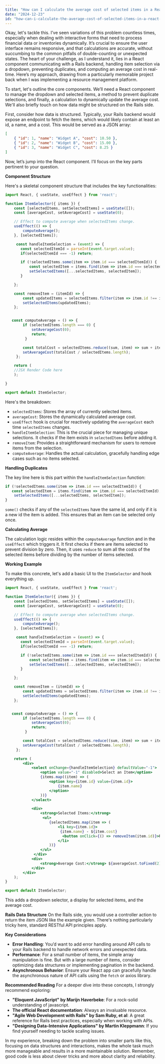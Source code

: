 ```yaml
---
title: "How can I calculate the average cost of selected items in a React-Rails app with a dropdown that avoids duplicate selections?"
date: "2024-12-23"
id: "how-can-i-calculate-the-average-cost-of-selected-items-in-a-react-rails-app-with-a-dropdown-that-avoids-duplicate-selections"
---
```


Okay, let's tackle this. I’ve seen variations of this problem countless times, especially when dealing with interactive forms that need to process financial data or inventories dynamically. It’s crucial to ensure the user interface remains responsive, and that calculations are accurate, without succumbing to the common pitfalls of double-counting or unexpected states. The heart of your challenge, as I understand it, lies in a React component communicating with a Rails backend, handling item selection via a dropdown, preventing duplicates, and computing an average cost in real-time. Here’s my approach, drawing from a particularly memorable project back when I was implementing a resource management platform.

To start, let's outline the core components. We’ll need a React component to manage the dropdown and selected items, a method to prevent duplicate selections, and finally, a calculation to dynamically update the average cost. We'll also briefly touch on how data might be structured on the Rails side.

First, consider how data is structured. Typically, your Rails backend would expose an endpoint to fetch the items, which would likely contain at least an id, a name, and a cost. This would be served as a JSON array:

```json
[
    { "id": 1, "name": "Widget A", "cost": 10.50 },
    { "id": 2, "name": "Widget B", "cost": 15.00 },
    { "id": 3, "name": "Widget C", "cost": 8.25 }
]
```

Now, let’s jump into the React component. I’ll focus on the key parts pertinent to your question.

**Component Structure**

Here's a skeletal component structure that includes the key functionalities:

```jsx
import React, { useState, useEffect } from 'react';

function ItemSelector({ items }) {
    const [selectedItems, setSelectedItems] = useState([]);
    const [averageCost, setAverageCost] = useState(0);

    // Effect to compute average when selectedItems change.
    useEffect(() => {
        computeAverage();
    }, [selectedItems]);

     const handleItemSelection = (event) => {
       const selectedItemId = parseInt(event.target.value);
       if(selectedItemId === -1) return;

       if (!selectedItems.some(item => item.id === selectedItemId)) {
           const selectedItem = items.find(item => item.id === selectedItemId);
           setSelectedItems([...selectedItems, selectedItem]);
       }

    };

    const removeItem = (itemId) => {
        const updatedItems = selectedItems.filter(item => item.id !== itemId);
        setSelectedItems(updatedItems);
    };


   const computeAverage = () => {
        if (selectedItems.length === 0) {
            setAverageCost(0);
            return;
         }

        const totalCost = selectedItems.reduce((sum, item) => sum + item.cost, 0);
        setAverageCost(totalCost / selectedItems.length);
     };

    return (
    //JSX Render Code here
    );

}

export default ItemSelector;

```

Here's the breakdown:

*   `selectedItems`: Stores the array of currently selected items.
*   `averageCost`: Stores the dynamically calculated average cost.
*   `useEffect` hook is crucial for reactively updating the `averageCost` each time `selectedItems` changes.
*   `handleItemSelection`: This is the crucial piece for managing unique selections. It checks if the item exists in `selectedItems` before adding it.
*   `removeItem`: Provides a straightforward mechanism for users to remove items from the selection.
*   `computeAverage`: Handles the actual calculation, gracefully handling edge cases such as no items selected.

**Handling Duplicates**

The key line here is this part within the `handleItemSelection` function:

```javascript
if (!selectedItems.some(item => item.id === selectedItemId)) {
   const selectedItem = items.find(item => item.id === selectedItemId);
    setSelectedItems([...selectedItems, selectedItem]);
}
```

`some()` checks if any of the `selectedItems` have the same id, and only if it is a new id the item is added. This ensures that an item can be selected only once.

**Calculating Average**

The calculation logic resides within the `computeAverage` function and in the `useEffect` which triggers it. It first checks if there are items selected to prevent division by zero. Then, it uses `reduce` to sum all the costs of the selected items before dividing by the number of items selected.

**Working Example**

To make this concrete, let's add a basic UI to the `ItemSelector` and hook everything up.

```jsx
import React, { useState, useEffect } from 'react';

function ItemSelector({ items }) {
    const [selectedItems, setSelectedItems] = useState([]);
    const [averageCost, setAverageCost] = useState(0);

    // Effect to compute average when selectedItems change.
    useEffect(() => {
        computeAverage();
    }, [selectedItems]);

     const handleItemSelection = (event) => {
       const selectedItemId = parseInt(event.target.value);
       if(selectedItemId === -1) return;

       if (!selectedItems.some(item => item.id === selectedItemId)) {
           const selectedItem = items.find(item => item.id === selectedItemId);
           setSelectedItems([...selectedItems, selectedItem]);
       }

    };

    const removeItem = (itemId) => {
        const updatedItems = selectedItems.filter(item => item.id !== itemId);
        setSelectedItems(updatedItems);
    };


   const computeAverage = () => {
        if (selectedItems.length === 0) {
            setAverageCost(0);
            return;
         }

        const totalCost = selectedItems.reduce((sum, item) => sum + item.cost, 0);
        setAverageCost(totalCost / selectedItems.length);
     };

    return (
        <div>
            <select onChange={handleItemSelection} defaultValue="-1">
                <option value="-1" disabled>Select an Item</option>
                {items.map((item) => (
                    <option key={item.id} value={item.id}>
                        {item.name}
                    </option>
                ))}
            </select>

            <div>
                <strong>Selected Items:</strong>
                 <ul>
                    {selectedItems.map(item => (
                        <li key={item.id}>
                         {item.name} - ${item.cost}
                          <button onClick={() => removeItem(item.id)}>Remove</button>
                        </li>
                    ))}
                </ul>
             </div>
            <div>
                <strong>Average Cost:</strong> ${averageCost.toFixed(2)}
            </div>
        </div>
    );
}

export default ItemSelector;
```
This adds a dropdown selector, a display for selected items, and the average cost.

**Rails Data Structure**
On the Rails side, you would use a controller action to return the item JSON like the example given. There's nothing particularly tricky here, standard RESTful API principles apply.

**Key Considerations**

*   **Error Handling**: You’d want to add error handling around API calls to your Rails backend to handle network errors and unexpected data.
*   **Performance**: For a small number of items, the simple array manipulation is fine. But with a large number of items, consider optimizing data structures or implementing pagination in the backend.
*   **Asynchronous Behavior**: Ensure your React app can gracefully handle the asynchronous nature of API calls using the `fetch` or axios library.

**Recommended Reading**
For a deeper dive into these concepts, I strongly recommend exploring:

*   **"Eloquent JavaScript" by Marijn Haverbeke**: For a rock-solid understanding of javascript.
*   **The official React documentation**: Always an invaluable resource.
*   **"Agile Web Development with Rails" by Sam Ruby, et al**: A great reference for Rails best practices, especially when working with APIs.
*   **"Designing Data-Intensive Applications" by Martin Kleppmann**: If you find yourself needing to tackle scaling issues.

In my experience, breaking down the problem into smaller parts like this, focusing on data structures and interactions, makes the whole task much more manageable and results in a more maintainable solution. Remember, good code is less about clever tricks and more about clarity and reliability.
